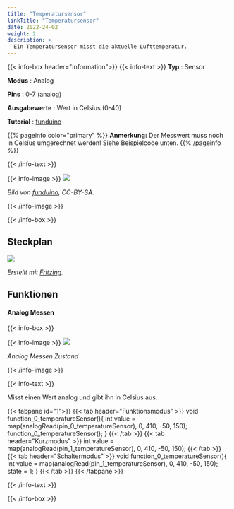 ```yaml
---
title: "Temperatursensor"
linkTitle: "Temperatursensor"
date: 2022-24-02
weight: 2
description: >
  Ein Temperatursensor misst die aktuelle Lufttemperatur.
---
```


{{< info-box header="Information">}}
{{< info-text >}}
  **Typ** : Sensor

  **Modus** : Analog

  **Pins** : 0-7 (analog)

  **Ausgabewerte** : Wert in Celsius (0-40)

  **Tutorial** : [funduino](https://funduino.de/nr-10-temperatur-messen) 

  {{% pageinfo color="primary" %}}
**Anmerkung:** Der Messwert muss noch in Celsius umgerechnet werden! Siehe Beispielcode unten.
{{% /pageinfo %}}

  {{< /info-text >}}

  {{< info-image >}}
   ![](https://funduinoshop.com/media/image/ec/1e/17/temperatursensor-tmp36gt9z-arduino.jpg)
   
   _Bild von [funduino](https://funduinoshop.com/media/image/ec/1e/17/temperatursensor-tmp36gt9z-arduino.jpg), CC-BY-SA._

  {{< /info-image >}}

{{< /info-box >}}

## Steckplan
![](/docs/connectionplan/steckplan_temperaturesensor.png)
   
   _Erstellt mit [Fritzing](https://fritzing.org/)._

## Funktionen

#### Analog Messen

{{< info-box >}}

  {{< info-image >}}
   ![](/docs/components/temperaturesensor.png)
   
   _Analog Messen Zustand_

  {{< /info-image >}}

{{< info-text >}}

Misst einen Wert analog und gibt ihn in Celsius aus.
  
  {{< tabpane id="1">}}
  {{< tab header="Funktionsmodus" >}}
void function_0_temperatureSensor(){
int value = map(analogRead(pin_0_temperatureSensor), 0, 410, -50, 150);
function_0_temperatureSensor();
}
  {{< /tab >}}
  {{< tab header="Kurzmodus" >}}
int value = map(analogRead(pin_1_temperatureSensor), 0, 410, -50, 150);
  {{< /tab >}}
  {{< tab header="Schaltermodus" >}}
void function_0_temperatureSensor(){
int value = map(analogRead(pin_1_temperatureSensor), 0, 410, -50, 150);
state = 1;
}
  {{< /tab >}}
{{< /tabpane >}}

  {{< /info-text >}}

{{< /info-box >}}